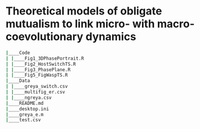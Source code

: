 # Theoretical models of obligate mutualism to link micro- with macro-coevolutionary dynamics

```bash
|____Code
| |____Fig1_3DPhasePortrait.R
| |____Fig2_HostSwitchTS.R
| |____Fig3_PhasePlane.R
| |____Fig5_FigWaspTS.R
|____Data
| |____greya_switch.csv
| |____multifig_er.csv
| |____ngreya.csv
|____README.md
|____desktop.ini
|____greya_e.m
|____test.csv
```
